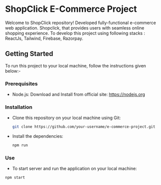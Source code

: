 # ShopClick E-Commerce Project

Welcome to ShopClick repository! 
Developed fully-functional e-commerce web application. Shopclick, that provides users with seamless online shopping experience. To develop this project using following stacks : ReactJs, Tailwind, Firebase, Razorpay.

## Getting Started

To run this project to your local machine, follow the instructions given below:-

### Prerequisites

- Node.js: Download and Install from official site: https://nodejs.org

### Installation
* Clone this repository on your local machine using Git:
  ```bash
  git clone https://github.com/your-username/e-commerce-project.git
  ```

* Install the dependencies:
  ```bash
  npm run
  ```

### Use 

* To start server and run the application on your local machine:
```bash
npm start
```